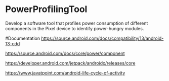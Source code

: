 # PowerProfilingTool
Develop a software tool that profiles power consumption of different components in the Pixel device to identify power-hungry modules.

#Documentation
https://source.android.com/docs/compatibility/13/android-13-cdd

https://source.android.com/docs/core/power/component


https://developer.android.com/jetpack/androidx/releases/core


https://www.javatpoint.com/android-life-cycle-of-activity
